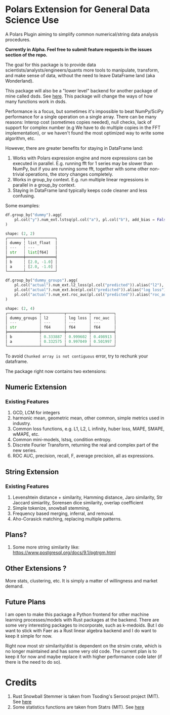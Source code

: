 # Polars Extension for General Data Science Use

A Polars Plugin aiming to simplify common numerical/string data analysis procedures. 

**Currently in Alpha. Feel free to submit feature requests in the issues section of the repo.**

The goal for this package is to provide data scientists/analysts/engineers/quants more tools to manipulate, transform, and make sense of data, without the need to leave DataFrame land (aka Wonderland).

This package will also be a "lower level" backend for another package of mine called dsds. See [here](https://github.com/abstractqqq/dsds). This package will change the ways of how many functions work in dsds.

Performance is a focus, but sometimes it's impossible to beat NumPy/SciPy performance for a single operation on a single array. There can be many reasons: Interop cost (sometimes copies needed), null checks, lack of support for complex number (e.g We have to do multiple copies in the FFT implementation), or we haven't found the most optimized way to write some algorithm, etc.

However, there are greater benefits for staying in DataFrame land:

1. Works with Polars expression engine and more expressions can be executed in parallel. E.g. running fft for 1 series may be slower than NumPy, but if you are running some fft, together with some other non-trivial operations, the story changes completely.
2. Works in group_by context. E.g. run multiple linear regressions in parallel in a group_by context.
3. Staying in DataFrame land typically keeps code cleaner and less confusing.

Some examples:

```Python 
df.group_by("dummy").agg(
    pl.col("y").num_ext.lstsq(pl.col("a"), pl.col("b"), add_bias = False).alias("list_float")
)

shape: (2, 2)
┌───────┬─────────────┐
│ dummy ┆ list_float  │
│ ---   ┆ ---         │
│ str   ┆ list[f64]   │
╞═══════╪═════════════╡
│ b     ┆ [2.0, -1.0] │
│ a     ┆ [2.0, -1.0] │
└───────┴─────────────┘

df.group_by("dummy_groups").agg(
    pl.col("actual").num_ext.l2_loss(pl.col("predicted")).alias("l2"),
    pl.col("actual").num_ext.bce(pl.col("predicted")).alias("log loss"),
    pl.col("actual").num_ext.roc_auc(pl.col("predicted")).alias("roc_auc")
)

shape: (2, 4)
┌──────────────┬──────────┬──────────┬──────────┐
│ dummy_groups ┆ l2       ┆ log loss ┆ roc_auc  │
│ ---          ┆ ---      ┆ ---      ┆ ---      │
│ str          ┆ f64      ┆ f64      ┆ f64      │
╞══════════════╪══════════╪══════════╪══════════╡
│ b            ┆ 0.333887 ┆ 0.999602 ┆ 0.498913 │
│ a            ┆ 0.332575 ┆ 0.997049 ┆ 0.501997 │
└──────────────┴──────────┴──────────┴──────────┘
```

To avoid `Chunked array is not contiguous` error, try to rechunk your dataframe.

The package right now contains two extensions:

## Numeric Extension

### Existing Features

1. GCD, LCM for integers
2. harmonic mean, geometric mean, other common, simple metrics used in industry.
3. Common loss functions, e.g. L1, L2, L infinity, huber loss, MAPE, SMAPE, wMAPE, etc.
4. Common mini-models, lstsq, condition entropy. 
5. Discrete Fourier Transform, returning the real and complex part of the new series.
6. ROC AUC, precision, recall, F, average precision, all as expressions.


## String Extension

### Existing Features

1. Levenshtein distance + similarity, Hamming distance, Jaro similarity, Str Jaccard simiarlity, Sorensen dice similarity, overlap coefficient
2. Simple tokenize, snowball stemming,
3. Frequency based merging, inferral, and removal.
4. Aho-Corasick matching, replacing multiple patterns.

## Plans?

1. Some more string similarity like: https://www.postgresql.org/docs/9.1/pgtrgm.html

## Other Extensions ?

More stats, clustering, etc. It is simply a matter of willingness and market demand.

## Future Plans

I am open to make this package a Python frontend for other machine learning processes/models with Rust packages at the backend. There are some very interesting packages to incorporate, such as k-medoids. But I do want to stick with Faer as a Rust linear algebra backend and I do want to keep it simple for now.

Right now most str similarity/dist is dependent on the strsim crate, which is no longer maintained and has some very old code. The current plan is to keep it for now and maybe replace it with higher performance code later (if there is the need to do so). 

# Credits

1. Rust Snowball Stemmer is taken from Tsoding's Seroost project (MIT). See [here](https://github.com/tsoding/seroost)
2. Some statistics functions are taken from Statrs (MIT). See [here](https://github.com/statrs-dev/statrs/tree/master)